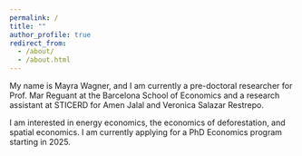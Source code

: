 ```yaml
---
permalink: /
title: ""
author_profile: true
redirect_from: 
  - /about/
  - /about.html
---
```




My name is Mayra Wagner, and I am currently a pre-doctoral researcher for Prof. Mar Reguant at the Barcelona School of Economics and a research assistant at STICERD for Amen Jalal and Veronica Salazar Restrepo.

I am interested in energy economics, the economics of deforestation, and spatial economics. I am currently applying for a PhD Economics program starting in 2025.